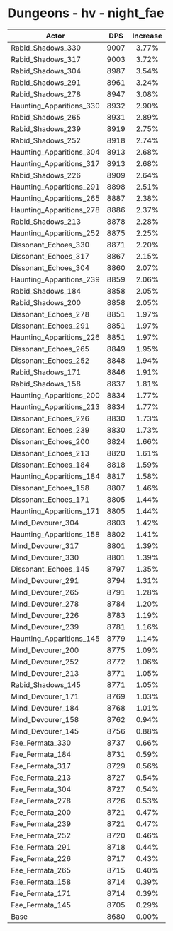 # Dungeons - hv - night_fae
| Actor | DPS | Increase |
|---|:---:|:---:|
|Rabid_Shadows_330|9007|3.77%|
|Rabid_Shadows_317|9003|3.72%|
|Rabid_Shadows_304|8987|3.54%|
|Rabid_Shadows_291|8961|3.24%|
|Rabid_Shadows_278|8947|3.08%|
|Haunting_Apparitions_330|8932|2.90%|
|Rabid_Shadows_265|8931|2.89%|
|Rabid_Shadows_239|8919|2.75%|
|Rabid_Shadows_252|8918|2.74%|
|Haunting_Apparitions_304|8913|2.68%|
|Haunting_Apparitions_317|8913|2.68%|
|Rabid_Shadows_226|8909|2.64%|
|Haunting_Apparitions_291|8898|2.51%|
|Haunting_Apparitions_265|8887|2.38%|
|Haunting_Apparitions_278|8886|2.37%|
|Rabid_Shadows_213|8878|2.28%|
|Haunting_Apparitions_252|8875|2.25%|
|Dissonant_Echoes_330|8871|2.20%|
|Dissonant_Echoes_317|8867|2.15%|
|Dissonant_Echoes_304|8860|2.07%|
|Haunting_Apparitions_239|8859|2.06%|
|Rabid_Shadows_184|8858|2.05%|
|Rabid_Shadows_200|8858|2.05%|
|Dissonant_Echoes_278|8851|1.97%|
|Dissonant_Echoes_291|8851|1.97%|
|Haunting_Apparitions_226|8851|1.97%|
|Dissonant_Echoes_265|8849|1.95%|
|Dissonant_Echoes_252|8848|1.94%|
|Rabid_Shadows_171|8846|1.91%|
|Rabid_Shadows_158|8837|1.81%|
|Haunting_Apparitions_200|8834|1.77%|
|Haunting_Apparitions_213|8834|1.77%|
|Dissonant_Echoes_226|8830|1.73%|
|Dissonant_Echoes_239|8830|1.73%|
|Dissonant_Echoes_200|8824|1.66%|
|Dissonant_Echoes_213|8820|1.61%|
|Dissonant_Echoes_184|8818|1.59%|
|Haunting_Apparitions_184|8817|1.58%|
|Dissonant_Echoes_158|8807|1.46%|
|Dissonant_Echoes_171|8805|1.44%|
|Haunting_Apparitions_171|8805|1.44%|
|Mind_Devourer_304|8803|1.42%|
|Haunting_Apparitions_158|8802|1.41%|
|Mind_Devourer_317|8801|1.39%|
|Mind_Devourer_330|8801|1.39%|
|Dissonant_Echoes_145|8797|1.35%|
|Mind_Devourer_291|8794|1.31%|
|Mind_Devourer_265|8791|1.28%|
|Mind_Devourer_278|8784|1.20%|
|Mind_Devourer_226|8783|1.19%|
|Mind_Devourer_239|8781|1.16%|
|Haunting_Apparitions_145|8779|1.14%|
|Mind_Devourer_200|8775|1.09%|
|Mind_Devourer_252|8772|1.06%|
|Mind_Devourer_213|8771|1.05%|
|Rabid_Shadows_145|8771|1.05%|
|Mind_Devourer_171|8769|1.03%|
|Mind_Devourer_184|8768|1.01%|
|Mind_Devourer_158|8762|0.94%|
|Mind_Devourer_145|8756|0.88%|
|Fae_Fermata_330|8737|0.66%|
|Fae_Fermata_184|8731|0.59%|
|Fae_Fermata_317|8729|0.56%|
|Fae_Fermata_213|8727|0.54%|
|Fae_Fermata_304|8727|0.54%|
|Fae_Fermata_278|8726|0.53%|
|Fae_Fermata_200|8721|0.47%|
|Fae_Fermata_239|8721|0.47%|
|Fae_Fermata_252|8720|0.46%|
|Fae_Fermata_291|8718|0.44%|
|Fae_Fermata_226|8717|0.43%|
|Fae_Fermata_265|8715|0.40%|
|Fae_Fermata_158|8714|0.39%|
|Fae_Fermata_171|8714|0.39%|
|Fae_Fermata_145|8705|0.29%|
|Base|8680|0.00%|
